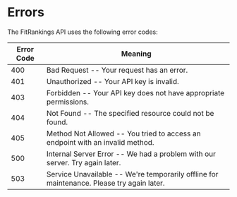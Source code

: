 # Errors

The FitRankings API uses the following error codes:

Error Code | Meaning
---------- | -------
400 | Bad Request -- Your request has an error.
401 | Unauthorized -- Your API key is invalid.
403 | Forbidden -- Your API key does not have appropriate permissions.
404 | Not Found -- The specified resource could not be found.
405 | Method Not Allowed -- You tried to access an endpoint with an invalid method.
500 | Internal Server Error -- We had a problem with our server. Try again later.
503 | Service Unavailable -- We're temporarily offline for maintenance. Please try again later.
